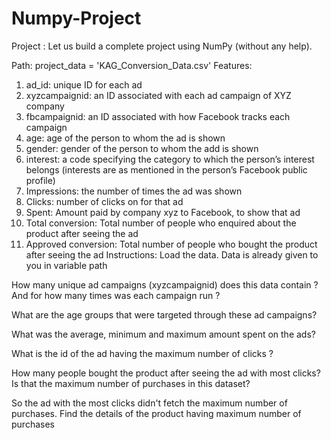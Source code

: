 # Numpy-Project
Project :
Let us build a complete project using NumPy (without any help).

Path: project_data = 'KAG_Conversion_Data.csv'
Features:
1. ad_id: unique ID for each ad
2. xyzcampaignid: an ID associated with each ad campaign of XYZ company
3. fbcampaignid: an ID associated with how Facebook tracks each campaign
4. age: age of the person to whom the ad is shown
5. gender: gender of the person to whom the add is shown
6. interest: a code specifying the category to which the person’s interest belongs (interests are as mentioned in the person’s Facebook public profile)
7. Impressions: the number of times the ad was shown
8. Clicks: number of clicks on for that ad
9. Spent: Amount paid by company xyz to Facebook, to show that ad
10. Total conversion: Total number of people who enquired about the product after seeing the ad
11. Approved conversion: Total number of people who bought the product after seeing the ad
Instructions:
Load the data. Data is already given to you in variable path

How many unique ad campaigns (xyzcampaignid) does this data contain ? And for how many times was each campaign run ?

What are the age groups that were targeted through these ad campaigns?

What was the average, minimum and maximum amount spent on the ads?

What is the id of the ad having the maximum number of clicks ?

How many people bought the product after seeing the ad with most clicks? Is that the maximum number of purchases in this dataset?

So the ad with the most clicks didn't fetch the maximum number of purchases. Find the details of the product having maximum number of purchases
